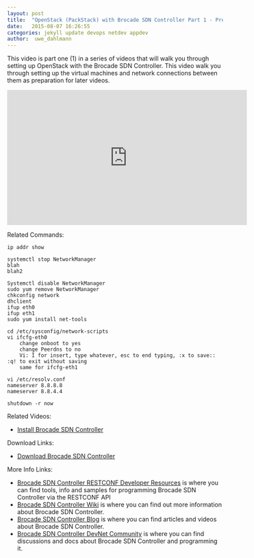 ```yaml
---
layout: post
title:  "OpenStack (PackStack) with Brocade SDN Controller Part 1 - Preparation"
date:   2015-08-07 16:26:55
categories: jekyll update devops netdev appdev
author:  uwe_dahlmann
---
```


This video is part one (1) in a series of videos that will walk you through setting up OpenStack with the Brocade SDN Controller.  This video walk you through setting up the virtual machines and network connections between them as preparation for later videos.

<iframe width="560" height="315" src="https://www.youtube.com/embed/RgspYJaUkBw" frameborder="0" allowfullscreen></iframe>

Related Commands:

```
ip addr show
```


```
systemctl stop NetworkManager
blah
blah2
```

```
Systemctl disable NetworkManager
sudo yum remove NetworkManager
chkconfig network
dhclient
ifup eth0
ifup eth1
sudo yum install net-tools
 
cd /etc/sysconfig/network-scripts
vi ifcfg-eth0
	change onboot to yes
	change Peerdns to no
	Vi: I for insert, type whatever, esc to end typing, :x to save:: :q! to exit without saving
	same for ifcfg-eth1
 
vi /etc/resolv.conf
nameserver 8.8.8.8
nameserver 8.8.4.4
 
shutdown -r now
```

Related Videos:

* <a href="https://www.youtube.com/watch?v=blfWoIiMqb0" target="_blank">Install Brocade SDN Controller</a>

Download Links:

* <a href="http://store.brocade.com" target="_blank">Download Brocade SDN Controller</a>


More Info Links:

 * <a href="https://github.com/BRCDcomm/BVC/wiki/RESTCONF-Developer-Resources" target="_blank">Brocade SDN Controller RESTCONF Developer Resources</a> is where you can find tools, info and samples for programming Brocade SDN Controller via the RESTCONF API
 * <a href="https://github.com/BRCDcomm/BVC/wiki" target="_blank">Brocade SDN Controller Wiki</a> is where you can find out more information about Brocade SDN Controller.
 * <a href="https://brcdcomm.github.io/BVC/" target="_blank">Brocade SDN Controller Blog</a> is where you can find articles and videos about Brocade SDN Controller.
 * <a href="http://community.brocade.com/t5/DevNet/ct-p/APISupport" target="_blank">Brocade SDN Controller DevNet Community</a> is where you can find discussions and docs about Brocade SDN Controller and programming it.

[InstallBVC]: http://brcdcomm.github.io/BVC/jekyll/update/devops/netdev/appdev/2015/01/19/install-brocade-vyatta-controller.html
[ProgramOpenFlow]: http://brcdcomm.github.io/BVC/jekyll/update/devops/netdev/appdev/2015/02/10/restconf-app-1.html
